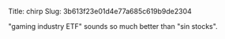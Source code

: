 Title: chirp
Slug: 3b613f23e01d4e77a685c619b9de2304

"gaming industry ETF" sounds so much better than "sin stocks".

